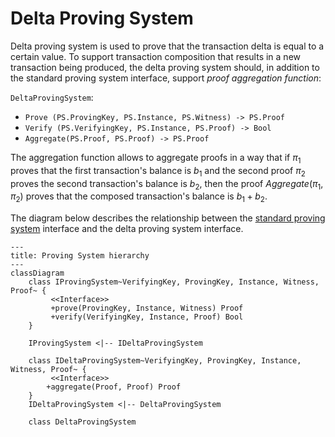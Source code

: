# Delta Proving System

Delta proving system is used to prove that the transaction delta is equal to a certain value. To support transaction composition that results in a new transaction being produced, the delta proving system should, in addition to the standard proving system interface, support *proof aggregation function*: 

`DeltaProvingSystem`:

- `Prove (PS.ProvingKey, PS.Instance, PS.Witness) -> PS.Proof`
- `Verify (PS.VerifyingKey, PS.Instance, PS.Proof) -> Bool`
- `Aggregate(PS.Proof, PS.Proof) -> PS.Proof`

The aggregation function allows to aggregate proofs in a way that if $\pi_1$ proves that the first transaction's balance is $b_1$ and the second proof $\pi_2$ proves the second transaction's balance is $b_2$, then the proof $Aggregate(\pi_1, \pi_2)$ proves that the composed transaction's balance is $b_1 + b_2$.

The diagram below describes the relationship between the [standard proving system](./../../../../../basic_abstractions/proving/proof.md) interface and the delta proving system interface.

``` mermaid
---
title: Proving System hierarchy
---
classDiagram
    class IProvingSystem~VerifyingKey, ProvingKey, Instance, Witness, Proof~ {
         <<Interface>>
         +prove(ProvingKey, Instance, Witness) Proof
         +verify(VerifyingKey, Instance, Proof) Bool
    }

    IProvingSystem <|-- IDeltaProvingSystem

    class IDeltaProvingSystem~VerifyingKey, ProvingKey, Instance, Witness, Proof~ {
         <<Interface>>
        +aggregate(Proof, Proof) Proof
    }
    IDeltaProvingSystem <|-- DeltaProvingSystem

    class DeltaProvingSystem

```